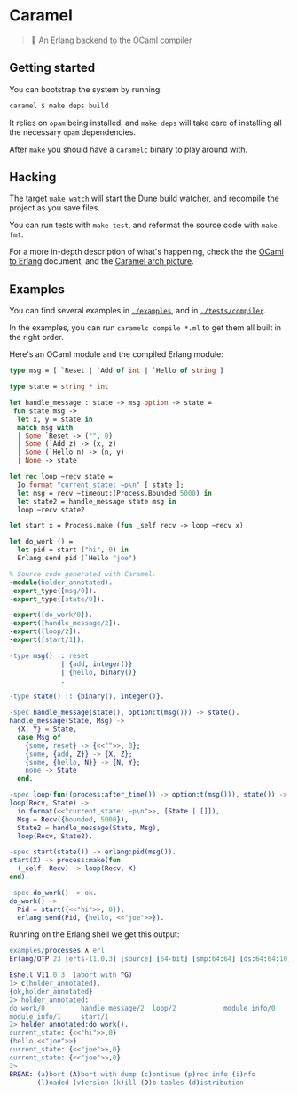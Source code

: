 # Caramel
> :candy: An Erlang backend to the OCaml compiler


## Getting started

You can bootstrap the system by running:

```sh
caramel $ make deps build
```

It relies on `opam` being installed, and `make deps` will take care of
installing all the necessary `opam` dependencies.

After `make` you should have a `caramelc` binary to play around with. 

## Hacking

The target `make watch` will start the Dune build watcher, and recompile the
project as you save files.

You can run tests with `make test`, and reformat the source code with `make
fmt`.

For a more in-depth description of what's happening, check the the [OCaml to
Erlang](./docs/ocaml_to_erlang.md) document, and the [Caramel arch
picture](./docs/caramel_arch.jpg).

## Examples

You can find several examples in [`./examples`](./examples), and in
[`./tests/compiler`](./tests/compiler/).

In the examples, you can run `caramelc compile *.ml` to get them all built in
the right order.

Here's an OCaml module and the compiled Erlang module:

```ocaml
type msg = [ `Reset | `Add of int | `Hello of string ]

type state = string * int

let handle_message : state -> msg option -> state =
 fun state msg ->
  let x, y = state in
  match msg with
  | Some `Reset -> ("", 0)
  | Some (`Add z) -> (x, z)
  | Some (`Hello n) -> (n, y)
  | None -> state

let rec loop ~recv state =
  Io.format "current_state: ~p\n" [ state ];
  let msg = recv ~timeout:(Process.Bounded 5000) in
  let state2 = handle_message state msg in
  loop ~recv state2

let start x = Process.make (fun _self recv -> loop ~recv x)

let do_work () =
  let pid = start ("hi", 0) in
  Erlang.send pid (`Hello "joe")
```

```erlang
% Source code generated with Caramel.
-module(holder_annotated).
-export_type([msg/0]).
-export_type([state/0]).

-export([do_work/0]).
-export([handle_message/2]).
-export([loop/2]).
-export([start/1]).

-type msg() :: reset
             | {add, integer()}
             | {hello, binary()}
             .

-type state() :: {binary(), integer()}.

-spec handle_message(state(), option:t(msg())) -> state().
handle_message(State, Msg) ->
  {X, Y} = State,
  case Msg of
    {some, reset} -> {<<"">>, 0};
    {some, {add, Z}} -> {X, Z};
    {some, {hello, N}} -> {N, Y};
    none -> State
  end.

-spec loop(fun((process:after_time()) -> option:t(msg())), state()) -> ok.
loop(Recv, State) ->
  io:format(<<"current_state: ~p\n">>, [State | []]),
  Msg = Recv({bounded, 5000}),
  State2 = handle_message(State, Msg),
  loop(Recv, State2).

-spec start(state()) -> erlang:pid(msg()).
start(X) -> process:make(fun
  (_self, Recv) -> loop(Recv, X)
end).

-spec do_work() -> ok.
do_work() ->
  Pid = start({<<"hi">>, 0}),
  erlang:send(Pid, {hello, <<"joe">>}).
```

Running on the Erlang shell we get this output:

```erlang
examples/processes λ erl
Erlang/OTP 23 [erts-11.0.3] [source] [64-bit] [smp:64:64] [ds:64:64:10] [async-threads:1] [hipe]

Eshell V11.0.3  (abort with ^G)
1> c(holder_annotated).
{ok,holder_annotated}
2> holder_annotated:
do_work/0         handle_message/2  loop/2            module_info/0
module_info/1     start/1
2> holder_annotated:do_work().
current_state: {<<"hi">>,0}
{hello,<<"joe">>}
current_state: {<<"joe">>,0}
current_state: {<<"joe">>,0}
3>
BREAK: (a)bort (A)bort with dump (c)ontinue (p)roc info (i)nfo
       (l)oaded (v)ersion (k)ill (D)b-tables (d)istribution
```
